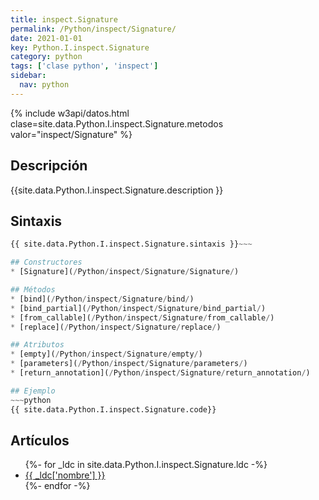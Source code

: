 ```yaml
---
title: inspect.Signature
permalink: /Python/inspect/Signature/
date: 2021-01-01
key: Python.I.inspect.Signature
category: python
tags: ['clase python', 'inspect']
sidebar: 
  nav: python
---
```


{% include w3api/datos.html clase=site.data.Python.I.inspect.Signature.metodos valor="inspect/Signature" %}

## Descripción
{{site.data.Python.I.inspect.Signature.description }}

## Sintaxis
~~~python
{{ site.data.Python.I.inspect.Signature.sintaxis }}~~~

## Constructores
* [Signature](/Python/inspect/Signature/Signature/)

## Métodos
* [bind](/Python/inspect/Signature/bind/)
* [bind_partial](/Python/inspect/Signature/bind_partial/)
* [from_callable](/Python/inspect/Signature/from_callable/)
* [replace](/Python/inspect/Signature/replace/)

## Atributos
* [empty](/Python/inspect/Signature/empty/)
* [parameters](/Python/inspect/Signature/parameters/)
* [return_annotation](/Python/inspect/Signature/return_annotation/)

## Ejemplo
~~~python
{{ site.data.Python.I.inspect.Signature.code}}
~~~

## Artículos
<ul>
{%- for _ldc in site.data.Python.I.inspect.Signature.ldc -%}
   <li>
       <a href="{{_ldc['url'] }}">{{ _ldc['nombre'] }}</a>
   </li>
{%- endfor -%}
</ul>
